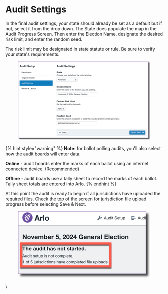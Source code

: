 # Audit Settings

In the final audit settings, your state should already be set as a default but if not, select it from the drop down. The State does populate the map in the Audit Progress Screen.  Then enter the Election Name, designate the desired risk limit, and enter the random seed.&#x20;

The risk limit may be designated in state statute or rule. Be sure to verify your state's requirements.

<figure><img src="../../.gitbook/assets/image (94).png" alt=""><figcaption></figcaption></figure>

{% hint style="warning" %}
**Note:** for ballot polling audits, you'll also select how the audit boards will enter data.&#x20;

**Online** - audit boards enter the marks of each ballot using an internet connected device. (Recommended)

**Offline** - audit boards use a tally sheet to record the marks of each ballot. Tally sheet totals are entered into Arlo.&#x20;
{% endhint %}

At this point the audit is ready to begin if all jurisdictions have uploaded the required files. Check the top of the screen for jurisdiction file upload progress before selecting Save & Next.

<figure><img src="../../.gitbook/assets/image (95).png" alt=""><figcaption></figcaption></figure>

\
